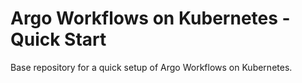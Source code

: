 # Argo Workflows on Kubernetes - Quick Start

Base repository for a quick setup of Argo Workflows on Kubernetes.
